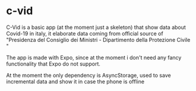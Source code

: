 # c-vid
C-Vid is a basic app (at the moment just a skeleton) that show data about Covid-19 in italy, it elaborate data coming from official source of "Presidenza del Consiglio dei Ministri - Dipartimento della Protezione Civile
"

The app is made with Expo, since at the moment i don't need any fancy functionality that Expo do not support.

At the moment the only dependency is AsyncStorage, used to save incremental data and show it in case the phone is offline

